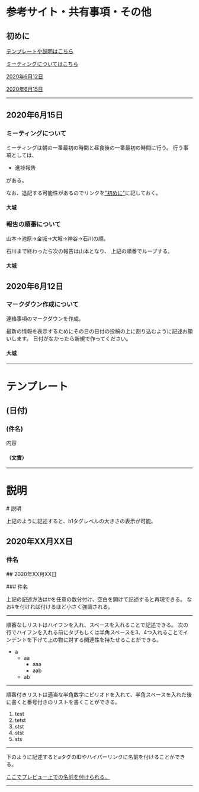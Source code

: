 # 参考サイト・共有事項・その他

## 初めに

[テンプレートや説明はこちら](#テンプレート)

[ミーティングについてはこちら](#ミーティングについて)

[2020年6月12日](#2020年6月12日)

[2020年6月15日](#2020年6月15日)

----

## 2020年6月15日

### ミーティングについて

ミーティングは朝の一番最初の時間と昼食後の一番最初の時間に行う。
行う事項としては、

- 進捗報告

がある。

なお、追記する可能性があるのでリンクを["初めに"](#初めに)に記しておく。

#### 大城

### 報告の順番について

山本→池原→金城→大城→神谷→石川の順。

石川まで終わったら次の報告は山本となり、
上記の順番でループする。

#### 大城

## 2020年6月12日

### マークダウン作成について

連絡事項のマークダウンを作成。

最新の情報を表示するためにその日の日付の投稿の上に割り込むように記述お願いします。
日付がなかったら新規で作ってください。

#### 大城

----

# テンプレート

## (日付)

### (件名)

内容

#### （文責）

----

# 説明

\# 説明

上記のように記述すると、h1タグレベルの大きさの表示が可能。

## 2020年XX月XX日

### 件名

\## 2020年XX月XX日

\### 件名

上記の記述方法は#を任意の数分付け、空白を開けて記述すると再現できる。
なお#を付ければ付けるほど小さく強調される。

----

順番なしリストはハイフンを入れ、スペースを入れることで記述できる。
次の行でハイフンを入れる前にタブもしくは半角スペースを3、4つ入れることでインデントを下げて上の物に対する関連性を持たせることができる。

- a
  - aa
    - aaa
    - aab
  - ab

----

順番付きリストは適当な半角数字にピリオドを入れて、半角スペースを入れた後に書くと番号付きのリストを書くことができる。

1. test
2. tetst
3. stst
4. stst
5. sts

----

下のように記述するとaタグのIDやハイパーリンクに名前を付けることができる。

[ここでプレビュー上での名前を付けられる。](ここで指定した＃で付けた名前に飛べる)

----
